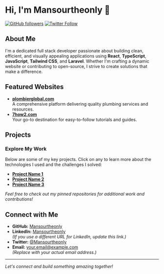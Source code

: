 # Hi, I'm Mansourtheonly 👋

[![GitHub followers](https://img.shields.io/github/followers/Mansourtheonly?label=Followers&style=social)](https://github.com/Mansourtheonly)
[![Twitter Follow](https://img.shields.io/twitter/follow/Mansourtheonly?style=social)](https://twitter.com/Mansourtheonly)

## About Me

I'm a dedicated full stack developer passionate about building clean, efficient, and visually appealing applications using **React**, **TypeScript**, **JavaScript**, **Tailwind CSS**, and **Laravel**. Whether I'm crafting a dynamic website or contributing to open-source, I strive to create solutions that make a difference.

## Featured Websites

- **[plombierglobal.com](https://plombierglobal.com)**  
  A comprehensive platform delivering quality plumbing services and resources.
- **[7how2.com](https://7how2.com)**  
  Your go-to destination for easy-to-follow tutorials and guides.

## Projects

### Explore My Work
Below are some of my key projects. Click on any to learn more about the technologies I used and the challenges I solved:

- **[Project Name 1](https://github.com/Mansourtheonly/your-project-link-1)**  
- **[Project Name 2](https://github.com/Mansourtheonly/my-prayer)**  
- **[Project Name 3](https://github.com/Mansourtheonly/UdemyCourseScraper)**  

*Feel free to check out my pinned repositories for additional work and contributions!*

## Connect with Me

- **GitHub:** [Mansourtheonly](https://github.com/Mansourtheonly/landing-page)
- **LinkedIn:** [Mansourtheonly](https://www.linkedin.com/in/mansourtheonly)  
  *(If you use a different URL for LinkedIn, update this link.)*
- **Twitter:** [@Mansourtheonly](https://twitter.com/Mansourtheonly)
- **Email:** [your.email@example.com](mailto:mehdimansourwork@gmail.com)  
  *(Replace with your actual email address.)*

---

*Let's connect and build something amazing together!*
